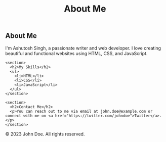 <!DOCTYPE html>
<html>
<head>
  <title>About</title>
  <!-- Add any necessary CSS or external stylesheets here -->
  <link rel="stylesheet" href="styles.css">
</head>
<body>
  <header>
    <h1>About Me</h1>
  </header>
  
  <main>
    <section>
      <h2>About Me</h2>
      <p>I'm Ashutosh Singh, a passionate writer and web developer. I love creating beautiful and functional websites using HTML, CSS, and JavaScript.</p>
    </section>
    
    <section>
      <h2>My Skills</h2>
      <ul>
        <li>HTML</li>
        <li>CSS</li>
        <li>JavaScript</li>
      </ul>
    </section>
    
    <section>
      <h2>Contact Me</h2>
      <p>You can reach out to me via email at john.doe@example.com or connect with me on <a href="https://twitter.com/johndoe">Twitter</a>.</p>
    </section>
  </main>
  
  <footer>
    <p>&copy; 2023 John Doe. All rights reserved.</p>
  </footer>
</body>
</html>